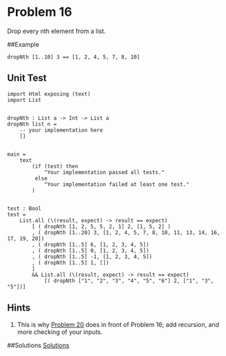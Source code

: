 # Problem 16

Drop every nth element from a list.

##Example
```
dropNth [1..10] 3 == [1, 2, 4, 5, 7, 8, 10]
```

## Unit Test
```
import Html exposing (text)
import List


dropNth : List a -> Int -> List a
dropNth list n =
    -- your implementation here
    []


main =
    text
        (if (test) then
            "Your implementation passed all tests."
         else
            "Your implementation failed at least one test."
        )


test : Bool
test =
    List.all (\(result, expect) -> result == expect)
        [ ( dropNth [1, 2, 5, 5, 2, 1] 2, [1, 5, 2] )
        , ( dropNth [1..20] 3, [1, 2, 4, 5, 7, 8, 10, 11, 13, 14, 16, 17, 19, 20])
        , ( dropNth [1..5] 6, [1, 2, 3, 4, 5])
        , ( dropNth [1..5] 0, [1, 2, 3, 4, 5])
        , ( dropNth [1..5] -1, [1, 2, 3, 4, 5])
        , ( dropNth [1..5] 1, [])
        ]
        && List.all (\(result, expect) -> result == expect)
            [( dropNth ["1", "2", "3", "4", "5", "6"] 2, ["1", "3", "5"])]
```

## Hints
1. This is why [Problem 20](p20.md) does in front of Problem 16; add recursion, and more checking of your inputs.


##Solutions 
[Solutions](../s/s16.md)